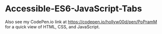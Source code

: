 # Accessible-ES6-JavaScript-Tabs
Also see my CodePen.io link at https://codepen.io/hollyw00d/pen/PoPramM for a quick view of HTML, CSS, and JavaScript.

